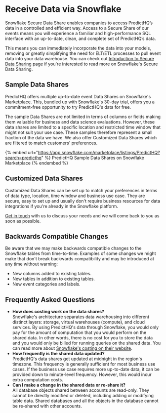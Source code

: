 # Receive Data via Snowflake

Snowflake Secure Data Share enables companies to access PredictHQ’s data in a controlled and efficient way. Access to a Secure Share of our events means you will experience a familiar and high-performance SQL interface with an up-to-date, clean, and complete set of PredictHQ’s data.

This means you can immediately incorporate the data into your models, removing or greatly simplifying the need for ELT/ETL processes to pull event data into your data warehouse. You can check out [Introduction to Secure Data Sharing](https://docs.snowflake.com/en/user-guide/data-sharing-intro.html) page if you're interested to read more on Snowflake's Secure Data Sharing.

## Sample Data Shares

PredictHQ offers multiple up-to-date event Data Shares on Snowflake's Marketplace. This, bundled up with Snowflake's 30-day trial, offers you a commitment-free opportunity to try PredictHQ's data for free.

The sample Data Shares are not limited in terms of columns or fields making them valuable for business and data science evaluations. However, these data shares are limited to a specific location and restricted time window that might not suit your use case. These samples therefore represent a small fraction of the data we have. We also offer Customized Data Shares which are filtered to match customers' preferences.

{% embed url="https://app.snowflake.com/marketplace/listings/PredictHQ?search=predicthq" %}
PredictHQ Sample Data Shares on Snowflake Marketplace
{% endembed %}

## Customized Data Shares

Customized Data Shares can be set up to match your preferences in terms of data type, location, time window and business use case. They are secure, easy to set up and usually don't require business resources for data integrations if you're already in the Snowflake platform.

[Get in touch](https://www.predicthq.com/contact) with us to discuss your needs and we will come back to you as soon as possible.

## Backwards Compatible Changes <a href="#backwards-compatible-changes" id="backwards-compatible-changes"></a>

Be aware that we may make backwards compatible changes to the Snowflake tables from time-to-time. Examples of some changes we might make that don't break backwards compatibility and may be introduced at any time without warning:

* New columns added to existing tables.
* New tables in addition to existing tables.
* New event categories and labels.

## Frequently Asked Questions

* **How does costing work on the data shares?**\
  Snowflake's architecture separates data warehousing into different distinct layers: storage, virtual warehouses (compute), and cloud services. By using PredictHQ's data through Snowflake, you would only pay for the amount of computation that you would perform on the shared data. In other words, there is no cost for you to store the data and you would only be billed for running queries on the shared data. You can read more about [Snowflake's costing on their website](https://www.snowflake.com/pricing-page-registration-page/).
* **How frequently is the shared data updated?**\
  PredictHQ's data shares get updated at midnight in the region's timezone. This frequency is generally sufficient for most business use cases. If the business use case requires more up-to-date data, it can be provided down to minute-level frequency. However, this would incur extra computation costs.
* **Can I make a change in the shared data or re-share it?**\
  All database objects shared between accounts are read-only. They cannot be directly modified or deleted, including adding or modifying table data. Shared databases and all the objects in the database cannot be re-shared with other accounts.
